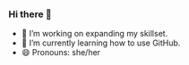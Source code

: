 ### Hi there 👋
- 🔭 I’m working on expanding my skillset.
- 🌱 I’m currently learning how to use GitHub.
- 😄 Pronouns: she/her

<!--
**eternal-capture/eternal-capture** is a ✨ _special_ ✨ repository because its `README.md` (this file) appears on your GitHub profile.

Here are some ideas to get you started:

- 🔭 I’m currently working on expanding my skillset.
- 🌱 I’m currently learning how to use GitHub.
- 😄 Pronouns: she/her
-->

